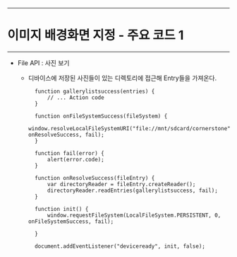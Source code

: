 <!--
{
	"title": "이미지 배경화면 지정 - 주요 코드 1",
	"group": 2,
	"order": 23
}
-->

-----------------------

# 이미지 배경화면 지정 - 주요 코드 1 #

-----------------------

- File API : 사진 보기
	- 디바이스에 저장된 사진들이 있는 디렉토리에 접근해 Entry들을 가져온다.

			function gallerylistsuccess(entries) {
				// ... Action code
			}

			function onFileSystemSuccess(fileSystem) {
				window.resolveLocalFileSystemURI("file://mnt/sdcard/cornerstone", onResolveSuccess, fail);
			}
		
			function fail(error) {
				alert(error.code);
			}
		
			function onResolveSuccess(fileEntry) {		
				var directoryReader = fileEntry.createReader();
				directoryReader.readEntries(gallerylistsuccess, fail);
			}
		
			function init() {
				window.requestFileSystem(LocalFileSystem.PERSISTENT, 0, onFileSystemSuccess, fail);
		
			}
		
			document.addEventListener("deviceready", init, false);